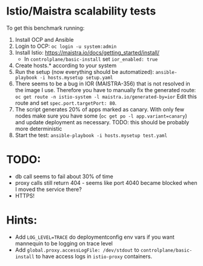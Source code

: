 # Istio/Maistra scalability tests

To get this benchmark running:

1. Install OCP and Ansible
2. Login to OCP: `oc login -u system:admin`
3. Install Istio: https://maistra.io/docs/getting_started/install/
    - In `controlplane/basic-install` set `ior_enabled: true`
4. Create hosts.* according to your system
5. Run the setup (now everything should be automatized):
    `ansible-playbook -i hosts.mysetup setup.yaml`
6. There seems to be a bug in IOR (MAISTRA-356) that is not resolved in the image I use. Therefore you have
   to manually fix the generated route: `oc get route -n istio-system -l maistra.io/generated-by=ior`
   Edit this route and set `spec.port.targetPort: 80`.
7. The script generates 20% of apps marked as canary. With only few nodes make sure you have some (`oc get po -l app.variant=canary`) and update deployment as necessary. TODO: this should be probably more deterministic
8. Start the test:
    `ansible-playbook -i hosts.mysetup test.yaml`

# TODO:

* db call seems to fail about 30% of time
* proxy calls still return 404 - seems like port 4040 became blocked when I moved the service there?
* HTTPS!

# Hints:

* Add `LOG_LEVEL=TRACE` do deploymentconfig env vars if you want mannequin to be logging on trace level
* Add `global.proxy.accessLogFile: /dev/stdout` to `controlplane/basic-install` to have access logs in `istio-proxy` containers.